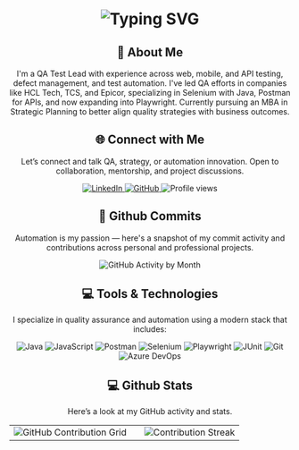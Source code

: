 <div align="center">
    <h1><img src="https://readme-typing-svg.herokuapp.com?font=Jetbrains+mono&size=30&duration=3000&color=a0f8f9&center=true&vCenter=true&width=435&lines=Hey..+I'm+Omar+Cavazos;This+is..;..my+Github..;" alt="Typing SVG"/></h1>
    
</div>

<div align="center">
    <h2>🚀 About Me</h2>
    <p>I'm a QA Test Lead with experience across web, mobile, and API testing, defect management, and test automation. I've led QA efforts in companies like HCL Tech, TCS, and Epicor, specializing in Selenium with Java, Postman for APIs, and now expanding into Playwright. Currently pursuing an MBA in Strategic Planning to better align quality strategies with business outcomes.</p>
</div>

<div align="center">
<h2 align="center" class="section-heading">🌐 Connect with Me</h2>
<p>Let’s connect and talk QA, strategy, or automation innovation. Open to collaboration, mentorship, and project discussions.</p>
<div align="center">
  <a href="https://www.linkedin.com/in/omar-cavazos">
    <img src="https://img.shields.io/badge/OmarCavazos-0077B5?style=for-the-badge&logo=linkedin&logoColor=white" alt="LinkedIn"/>
  </a>
  <a href="https://github.com/OmarCavazos" target="_blank">
    <img src="https://img.shields.io/badge/View%20on%20GitHub-%230077B5.svg?&style=for-the-badge&logo=github&logoColor=white" alt="GitHub"/>
  </a>
  <img src="https://komarev.com/ghpvc/?username=OmarCavazos&style=for-the-badge" alt="Profile views" />
</div>

<div align="center">
  <h2>🚀 Github Commits</h2>
  <p>Automation is my passion — here's a snapshot of my commit activity and contributions across personal and professional projects.</p>  
  <img src="https://github-profile-summary-cards.vercel.app/api/cards/profile-details?username=OmarCavazos&theme=github_dark" alt="GitHub Activity by Month" />  
</div>

<h2 align="center" class="section-heading">💻 Tools & Technologies</h2>
<p>I specialize in quality assurance and automation using a modern stack that includes:</p>
<div align="center">
  <img src="https://img.shields.io/badge/Java-007396?style=for-the-badge&logo=java&logoColor=white" alt="Java" />
  <img src="https://img.shields.io/badge/JavaScript-F7DF1E?style=for-the-badge&logo=javascript&logoColor=black" alt="JavaScript" />
  <img src="https://img.shields.io/badge/Postman-FF6C37?style=for-the-badge&logo=postman&logoColor=white" alt="Postman" />
  <img src="https://img.shields.io/badge/Selenium-43B02A?style=for-the-badge&logo=selenium&logoColor=white" alt="Selenium" />
  <img src="https://img.shields.io/badge/Playwright-2EAD33?style=for-the-badge&logo=playwright&logoColor=white" alt="Playwright" />
  <img src="https://img.shields.io/badge/JUnit-25A162?style=for-the-badge&logo=java&logoColor=white" alt="JUnit" />
  <img src="https://img.shields.io/badge/Git-F05032?style=for-the-badge&logo=git&logoColor=white" alt="Git" />
  <img src="https://img.shields.io/badge/Azure%20DevOps-0078D7?style=for-the-badge&logo=azuredevops&logoColor=white" alt="Azure DevOps" />
</div>

<div align="center">
<h2 align="center" class="section-heading"> 💻 Github Stats</h2>
<p>Here’s a look at my GitHub activity and stats.</p>
 <table align="center" width="100%" height="100%">
    <tr>
       <td><img src="https://github-readme-activity-graph.vercel.app/graph?username=OmarCavazos&theme=react-dark" alt="GitHub Contribution Grid" /><td>
       <td><img style="border: none;" src="https://github-readme-streak-stats.herokuapp.com/?user=OmarCavazos&theme=merko" alt="Contribution Streak"/></td>
    </tr>
 </table>
 <table align="center" width="100%" height="100%">
    <tr>
        <td><img style="border: none;" src="https://github-profile-summary-cards.vercel.app/api/cards/stats?username=OmarCavazos&theme=github_dark" alt="Stats"/></td>
        <td><img style="border: none;" src="https://github-profile-summary-cards.vercel.app/api/cards/productive-time?username=OmarCavazos&theme=github_dark&utcOffset=-6" alt="Productive Time"/></td>
        <td><img style="border: none;" src="https://github-profile-summary-cards.vercel.app/api/cards/repos-per-language?username=OmarCavazos&theme=github_dark" alt="Repos by Language"/></td>
        <td><img style="border: none;" src="https://github-profile-summary-cards.vercel.app/api/cards/most-commit-language?username=OmarCavazos&theme=github_dark" alt="Top Language"/></td>
    </tr>
 </table>
</div>
